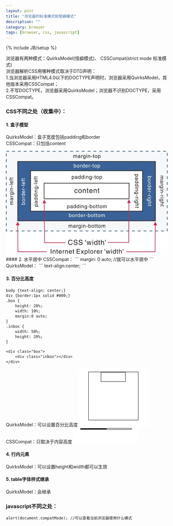 ```yaml
---
layout: post
title: "浏览器的标准模式和怪癖模式"
description: ""
category: browser
tags: [browser, css, javascript]
---
```

{% include JB/setup %}

浏览器有两种模式：QuirksModel(怪癖模式)、 CSSCompat(strict mode 标准模式)<br>
浏览器解析CSS用哪种模式取决于DTD声明：<br>
1.当浏览器采用HTML4.0以下的DOCTYPE声明时，浏览器采用QuirksModel，其他版本采用CSSCompat；<br>
2.不写DOCTYPE，浏览器采用QuirksModel；浏览器不识别DOCTYPE，采用CSSCompat。

### CSS不同之处（收集中）：
#### 1. 盒子模型
QuirksModel：盒子宽度包括padding和border<br>
CSSCompat：只包括content

<img src="/assets/images/browser-model/bm_01.jpg" width="650px" />
<!-- more -->
#### 2. 水平居中
CSSCompat：
```
margin: 0 auto; //就可以水平居中
```
QuirksModel：
```
text-align:center;
```

#### 3. 百分比高度
```
body {text-align: center;}
div {border:1px solid #000;}
.box {
    height: 20%;
    width: 10%;
    margin:0 auto;
}
.inbox {
    width: 50%;
    height: 20%;
}
```
```
<div class="box">
    <div class="inbox"></div>
</div>
```
QuirksModel：可以设置百分比高度
<img src="/assets/images/browser-model/bm_02.jpg" width="214px" />
CSSCompat：只取决于内容高度
<img src="/assets/images/browser-model/bm_03.jpg" width="201px" />
#### 4. 行内元素

QuirksModel：可以设置height和width都可以生效

#### 5. table字体样式继承

QuirksModel：会继承


### javascript不同之处：
```
alert(document.compatMode); //可以查看当前浏览器使用什么模式
```
